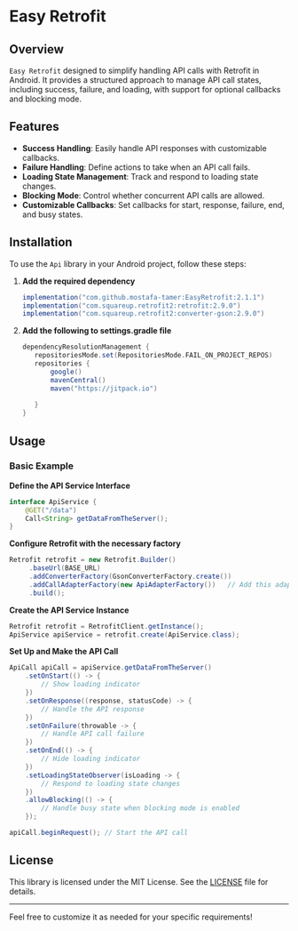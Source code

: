 ﻿# Easy Retrofit


## Overview

`Easy Retrofit` designed to simplify handling API calls with Retrofit in Android. It provides a structured approach to manage API call states, including success, failure, and loading, with support for optional callbacks and blocking mode.

## Features

- **Success Handling**: Easily handle API responses with customizable callbacks.
- **Failure Handling**: Define actions to take when an API call fails.
- **Loading State Management**: Track and respond to loading state changes.
- **Blocking Mode**: Control whether concurrent API calls are allowed.
- **Customizable Callbacks**: Set callbacks for start, response, failure, end, and busy states.

## Installation

To use the `Api` library in your Android project, follow these steps:

1. **Add the required dependency** 

   ```gradle
   implementation("com.github.mostafa-tamer:EasyRetrofit:2.1.1")
   implementation("com.squareup.retrofit2:retrofit:2.9.0")
   implementation("com.squareup.retrofit2:converter-gson:2.9.0")
   ```
   
2. **Add the following to settings.gradle file**

   ```gradle
   dependencyResolutionManagement {
      repositoriesMode.set(RepositoriesMode.FAIL_ON_PROJECT_REPOS)
      repositories {
          google()
          mavenCentral()
          maven("https://jitpack.io")
  
      }
   }
   ```

## Usage

### Basic Example

**Define the API Service Interface**

```java
interface ApiService {
    @GET("/data")
    Call<String> getDataFromTheServer();
}
```

**Configure Retrofit with the necessary factory**

```java
Retrofit retrofit = new Retrofit.Builder()
     .baseUrl(BASE_URL)
     .addConverterFactory(GsonConverterFactory.create())
     .addCallAdapterFactory(new ApiAdapterFactory())   // Add this adapter factory
     .build();
```

**Create the API Service Instance**

```java
Retrofit retrofit = RetrofitClient.getInstance();
ApiService apiService = retrofit.create(ApiService.class);
```

**Set Up and Make the API Call**

```java
ApiCall apiCall = apiService.getDataFromTheServer()
    .setOnStart(() -> {
        // Show loading indicator
    })
    .setOnResponse((response, statusCode) -> {
        // Handle the API response
    })
    .setOnFailure(throwable -> {
        // Handle API call failure
    })
    .setOnEnd(() -> {
        // Hide loading indicator
    })
    .setLoadingStateObserver(isLoading -> {
        // Respond to loading state changes
    })
    .allowBlocking(() -> {
        // Handle busy state when blocking mode is enabled
    });

apiCall.beginRequest(); // Start the API call
```


## License

This library is licensed under the MIT License. See the [LICENSE](LICENSE) file for details.

---

Feel free to customize it as needed for your specific requirements!
